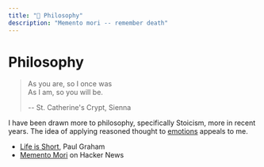 ```yaml
---
title: "💭 Philosophy"
description: "Memento mori -- remember death"
---
```

# Philosophy

> As you are, so I once was  
> As I am, so you will be.
>
> -- St. Catherine's Crypt, Sienna

I have been drawn more to philosophy, specifically Stoicism, more in recent
years. The idea of applying reasoned thought to [emotions](psychology/emotions.md) appeals to me.

- [Life is Short](http://paulgraham.com/vb.html), Paul Graham
- [Memento Mori](https://news.ycombinator.com/item?id=33625584) on Hacker News
